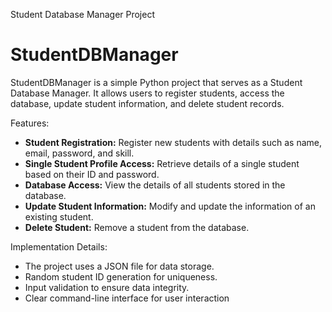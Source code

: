 Student Database Manager Project
# StudentDBManager

StudentDBManager is a simple Python project that serves as a Student Database Manager. It allows users to register students, access the database, update student information, and delete student records.

 Features:

- **Student Registration:** Register new students with details such as name, email, password, and skill.
- **Single Student Profile Access:** Retrieve details of a single student based on their ID and password.
- **Database Access:** View the details of all students stored in the database.
- **Update Student Information:** Modify and update the information of an existing student.
- **Delete Student:** Remove a student from the database.

 Implementation Details:

- The project uses a JSON file for data storage.
- Random student ID generation for uniqueness.
- Input validation to ensure data integrity.
- Clear command-line interface for user interaction
